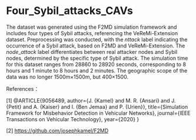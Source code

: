 # Four_Sybil_attacks_CAVs

The dataset was generated using the F2MD simulation framework and includes four types of Sybil attacks, referencing the VeReMi-Extension dataset. Preprocessing was conducted, with the 
$nttack$ label indicating the occurrence of a Sybil attack, based on F2MD and VeReMi-Extension. The $node\_attack$ label differentiates between real attacker nodes and Sybil nodes, determined by the specific type of Sybil attack. The simulation time for this dataset ranges from 28860 to 28920 seconds, corresponding to 8 hours and 1 minute to 8 hours and 2 minutes. The geographic scope of the data was no longer 1500m×1500m, but 400×1500.


References：

[1] @ARTICLE{9056489,
    author={J. {Kamel} and M. R. {Ansari} and J. {Petit} and A. {Kaiser} and I. {Ben Jemaa} and P. {Urien}},
    title={Simulation Framework for Misbehavior Detection in Vehicular Networks},
    journal={IEEE Transactions on Vehicular Technology},
    year={2020}
}

[2] https://github.com/josephkamel/F2MD
